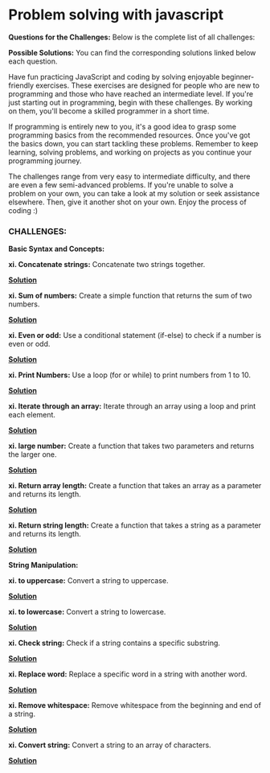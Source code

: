 # Problem solving with javascript

**Questions for the Challenges:**
Below is the complete list of all challenges:

**Possible Solutions:**
You can find the corresponding solutions linked below each question.

Have fun practicing JavaScript and coding by solving enjoyable beginner-friendly exercises. These exercises are designed for people who are new to programming and those who have reached an intermediate level. If you're just starting out in programming, begin with these challenges. By working on them, you'll become a skilled programmer in a short time.

If programming is entirely new to you, it's a good idea to grasp some programming basics from the recommended resources. Once you've got the basics down, you can start tackling these problems. Remember to keep learning, solving problems, and working on projects as you continue your programming journey.

The challenges range from very easy to intermediate difficulty, and there are even a few semi-advanced problems. If you're unable to solve a problem on your own, you can take a look at my solution or seek assistance elsewhere. Then, give it another shot on your own. Enjoy the process of coding :)

### CHALLENGES:

**Basic Syntax and Concepts:**

**xi. Concatenate strings:**
    Concatenate two strings together.
    
 **[Solution](https://github.com/mhmdNoman/Problem-solving-with-javascript/blob/master/concatStr.js)**

**xi. Sum of numbers:**
    Create a simple function that returns the sum of two numbers.
    
 **[Solution](https://github.com/mhmdNoman/Problem-solving-with-javascript/blob/master/sumNumber.js)**

**xi. Even or odd:**
    Use a conditional statement (if-else) to check if a number is even or odd.
    
 **[Solution](https://github.com/mhmdNoman/Problem-solving-with-javascript/blob/master/evenOdd.js)**

**xi. Print Numbers:**
    Use a loop (for or while) to print numbers from 1 to 10.
    
 **[Solution](https://github.com/mhmdNoman/Problem-solving-with-javascript/blob/master/printNum.js)**

**xi. Iterate through an array:**
    Iterate through an array using a loop and print each element.
    
 **[Solution](https://github.com/mhmdNoman/Problem-solving-with-javascript/blob/master/iterateArr.js)**

**xi. large number:**
    Create a function that takes two parameters and returns the larger one.
    
 **[Solution](https://github.com/mhmdNoman/Problem-solving-with-javascript/blob/master/largeNum.js)**

**xi. Return array length:**
    Create a function that takes an array as a parameter and returns its length.
    
 **[Solution](https://github.com/mhmdNoman/Problem-solving-with-javascript/blob/master/arrLen.js)**

**xi. Return string length:**
    Create a function that takes a string as a parameter and returns its length.
    
 **[Solution](https://github.com/mhmdNoman/Problem-solving-with-javascript/blob/master/strLen.js)**



 **String Manipulation:**


**xi. to uppercase:**
    Convert a string to uppercase.
    
 **[Solution](https://github.com/mhmdNoman/Problem-solving-with-javascript/blob/master/strUpper.js)**

**xi. to lowercase:**
    Convert a string to lowercase.
    
 **[Solution](https://github.com/mhmdNoman/Problem-solving-with-javascript/blob/master/strLower.js)**

**xi. Check string:**
    Check if a string contains a specific substring.
    
 **[Solution](https://github.com/mhmdNoman/Problem-solving-with-javascript/blob/master/checkStr.js)**

**xi. Replace word:**
    Replace a specific word in a string with another word.
    
 **[Solution](https://github.com/mhmdNoman/Problem-solving-with-javascript/blob/master/replaceWord.js)**

**xi. Remove whitespace:**
    Remove whitespace from the beginning and end of a string.
    
 **[Solution](https://github.com/mhmdNoman/Problem-solving-with-javascript/blob/master/removeSpace.js)**

**xi. Convert string:**
    Convert a string to an array of characters.
    
 **[Solution](https://github.com/mhmdNoman/Problem-solving-with-javascript/blob/master/convertStr.js)**

 